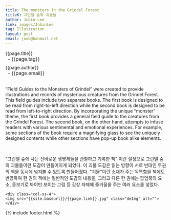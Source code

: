 ```yaml
---
title: The monsters in the Grindel Forest
titleK: 그린델 숲의 괴물들
author: Jubin Lee
link: images/JubinLee
tag: Illustration
layout: post
email: joob@hanmail.net
---	
```


<div class="container">

<div class="deDep">
{{page.title}}<br>
<p style="font-size:15px; margin:0px; padding:0px 0px 0px 8px; margin:0px 0px 8px 0px;">- {{page.tag}}</p>
{{page.author}}<br>
<p style="font-size:15px; margin:0px; padding:0px 0px 0px 8px;">- {{page.email}}</p>
</div>

<br>

<div class="det lato">



“Field Guides to the Monsters of Grindel” were created to provide illustrations and records of mysterious creatures from the Grindel Forest. This field guides include two separate books. The first book is designed to be read from right-to-left direction while the second book is designed to be read from left-to-right direction. By incorporating the unique “monster” theme, the first book provides a general field guide to the creatures from the Grindel Forest. The second book, on the other hand, attempts to infuse readers with various sentimental and emotional experiences. For example, some sections of the book require a magnifying glass to see the uniquely designed contents while other sections have pop-up book alike elements.



</div>

<br>

<div class="noto">

"그린델 숲에 사는 신비로운 생명체들을 관찰하고 기록한 책" 이란 설정으로 그린델 숲의 괴물들이란 도감이 만들어지게 되었다. 이 괴물 도감은 읽는 방향이 서로 반대인 두권의 책을 동시에 넘겨볼 수 있도록 만들어졌다. "괴물"이란 소재가 주는 독특함을 책에도 반영하여 한 권의 책에는 일반적인 도감의 내용을, 그리고 다른 한 권에는 팝업북의 요소, 돋보기로 봐야만 보이는 그림 등 감상 자체에 즐거움을 주는 여러 요소를 넣었다.


</div>

<div class="row" class="imgcolor">
	
	<div class="col-xs-4">
	<img src="{{site.baseurl}}/{{page.link}}.jpg" class="deImg" alt=""></div>
	
</div>

	

</div> 

{% include footer.html %}